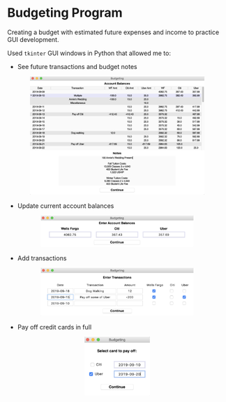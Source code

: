 # Budgeting Program
Creating a budget with estimated future expenses and income to practice GUI development.

Used `tkinter` GUI windows in Python that allowed me to:

- See future transactions and budget notes

<p align="center">
<img src="images/ShowBalances.png" width="400" >
</p>

- Update current account balances

<p align="center">
<img src="images/UpdateBalances.png" width="350" >
</p>

- Add transactions

<p align="center">
<img src="images/AddTransaction.png" width="350" >
</p>

- Pay off credit cards in full

<p align="center">
<img src="images/PayOffCC.png" width="150" >
</p>

